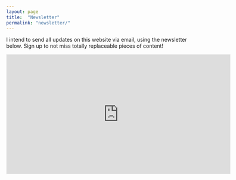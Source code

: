 ```yaml
---
layout: page
title:  "Newsletter"
permalink: "newsletter/"
---
```


I intend to send all updates on this website via email, using the newsletter below. Sign up to not miss totally replaceable pieces of content!

<iframe src="https://ulymarins.substack.com/embed" width="600" height="320" style="border:1px solid #EEE; background:white;" frameborder="0" scrolling="no"></iframe>